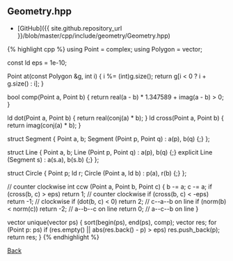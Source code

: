 ## Geometry.hpp

- [GitHub]({{ site.github.repository_url }}/blob/master/cpp/include/geometry/Geometry.hpp)

{% highlight cpp %}
using Point = complex<ld>;
using Polygon = vector<Point>;

const ld eps = 1e-10;

Point at(const Polygon &g, int i) {
  i %= (int)g.size();
  return g[i < 0 ? i + g.size() : i];
}

bool comp(Point a, Point b) {
  return real(a - b) * 1.347589 + imag(a - b) > 0;
}

ld dot(Point a, Point b) { return real(conj(a) * b); }
ld cross(Point a, Point b) { return imag(conj(a) * b); }

struct Segment {
  Point a, b;
  Segment (Point p, Point q) : a(p), b(q) {;}
};

struct Line {
  Point a, b;
  Line (Point p, Point q) : a(p), b(q) {;}
  explicit Line (Segment s) : a(s.a), b(s.b) {;}
};

struct Circle {
  Point p; ld r;
  Circle (Point a, ld b) : p(a), r(b) {;}
};

// counter clockwise
int ccw (Point a, Point b, Point c) {
  b -= a; c -= a;
  if (cross(b, c) > eps) return 1;   // counter clockwise
  if (cross(b, c) < -eps) return -1; // clockwise
  if (dot(b, c) < 0) return 2;       // c--a--b on line
  if (norm(b) < norm(c)) return -2;  // a--b--c on line
  return 0;                          // a--c--b on line
}

vector<Point> unique(vector<Point> ps) {
  sort(begin(ps), end(ps), comp);
  vector<Point> res;
  for (Point p: ps)
    if (res.empty() || abs(res.back() - p) > eps)
      res.push_back(p);
  return res;
}
{% endhighlight %}

[Back](../..)
